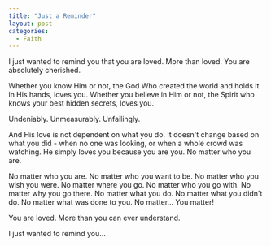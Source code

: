 ```yaml
---
title: "Just a Reminder"
layout: post
categories:
  - Faith
---
```

I just wanted to remind you that you are loved.
More than loved.
You are absolutely cherished.

Whether you know Him or not, the God Who created the world and holds it in His hands, loves you.
Whether you believe in Him or not, the Spirit who knows your best hidden secrets, loves you.

Undeniably.
Unmeasurably.
Unfailingly.

And His love is not dependent on what you do.
It doesn't change based on what you did - when no one was looking, or when a whole crowd was watching.
He simply loves you because you are you.
No matter who you are. 

No matter who you are.
No matter who you want to be. 
No matter who you wish you were.
No matter where you go.
No matter who you go with.
No matter why you go there.
No matter what you do.
No matter what you didn't do.
No matter what was done to you.
No matter... You matter!

You are loved.
More than you can ever understand.

I just wanted to remind you...
